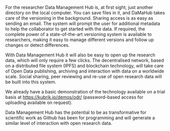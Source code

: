 For the researcher  Data Management Hub is, at first sight, just another directory on the local computer. You can save files in it, and  DaMaHub takes care of the versioning in the background. Sharing access is as easy as sending an email. The system will prompt the user for additional metadata to help the collaborator to get started with the data. If required, the complete power of a state-of-the-art versioning system is available to researchers, making it easy to manage different versions and follow up changes or detect differences.
 
 With  Data Management Hub it will also be easy to open up the research data, which will only require a few clicks. The decentralised network, based on a distributed file system (IPFS) and blockchain technology, will take care of Open Data publishing, archiving and interaction with data on a worldwide scale. Social sharing, peer reviewing and re-use of open research data will be built into this system.
 
We already have a basic demonstration of the technology available on a trial basis at https://kubrik.io/demos/odr/ (password-based access for uploading available on request).

Data Management Hub has the potential to be as transformative for scientific work as Github has been for programming and will generate a similar level of interaction with open research data.